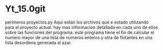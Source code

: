 # Yt_15.0git
perimeros proyectos.py
Aqui estan los archivos que e estado utilizando para el proyecto actual. hay mas informacion detallada en cada uno de ellos sobre las funciones del programa.
este programa tiene el fin de calcular el numero mayor de una lista de números enteros y otra de flotantes en una lista desordena generada al azar.
